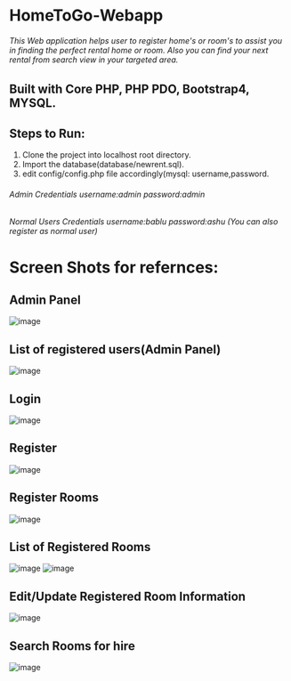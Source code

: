 # HomeToGo-Webapp

###### This Web application helps user to register home's or room's to assist you in finding the perfect rental home or room. Also you can find your next rental from search view in your targeted area.

## Built with Core PHP, PHP PDO, Bootstrap4, MYSQL.

## Steps to Run:

1. Clone the project into localhost root directory.
2. Import the database(database/newrent.sql).
3. edit config/config.php file accordingly(mysql: username,password.

###### Admin Credentials username:admin password:admin

###### Normal Users Credentials username:bablu password:ashu (You can also register as normal user)

# Screen Shots for refernces:
## Admin Panel
![image](https://user-images.githubusercontent.com/98692616/178804843-27ac32ee-a392-4a65-9eee-e59e5fa1579e.png)

## List of registered users(Admin Panel)
![image](https://user-images.githubusercontent.com/98692616/178804978-4606f45c-0399-421f-b09a-74b126cd1a0f.png)

## Login
![image](https://user-images.githubusercontent.com/98692616/178805497-64d0f8b4-a751-4351-9cb7-731f9d4ced8a.png)

## Register
![image](https://user-images.githubusercontent.com/98692616/178805851-0ab19ceb-81f3-4c47-8e60-e9af2fa8739c.png)

## Register Rooms
![image](https://user-images.githubusercontent.com/98692616/178806292-9d22e73d-4c46-4a4c-ad70-0459ae97e519.png)

## List of Registered Rooms
![image](https://user-images.githubusercontent.com/98692616/178806508-864fbe54-e14d-410b-a34f-cbc82cc11daf.png)
![image](https://user-images.githubusercontent.com/98692616/178808280-a7815a6d-2735-4f29-9f7f-324884096c25.png)

## Edit/Update Registered Room Information
![image](https://user-images.githubusercontent.com/98692616/178806909-89b77d45-8452-42ce-adef-0afc0db6a23f.png)

## Search Rooms for hire
![image](https://user-images.githubusercontent.com/98692616/178807625-e6b70716-3e8d-441f-bbeb-5ed9b9c4261a.png)

